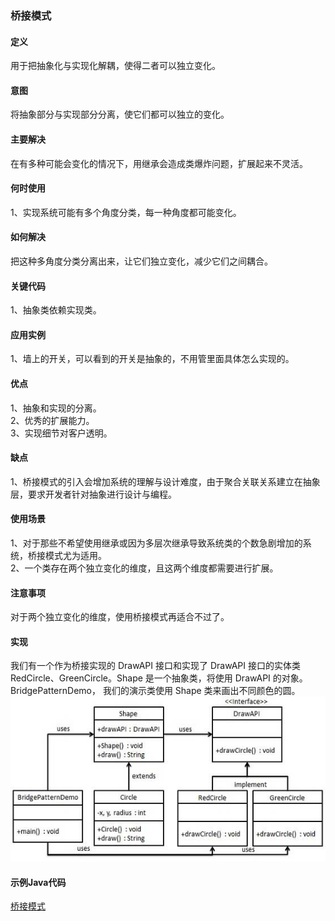 ### 桥接模式

#### 定义
用于把抽象化与实现化解耦，使得二者可以独立变化。    

#### 意图          
将抽象部分与实现部分分离，使它们都可以独立的变化。

#### 主要解决   
在有多种可能会变化的情况下，用继承会造成类爆炸问题，扩展起来不灵活。

####  何时使用      
 1、实现系统可能有多个角度分类，每一种角度都可能变化。  

#### 如何解决       
把这种多角度分类分离出来，让它们独立变化，减少它们之间耦合。

#### 关键代码
 1、抽象类依赖实现类。       

#### 应用实例      
1、墙上的开关，可以看到的开关是抽象的，不用管里面具体怎么实现的。         

#### 优点         
1、抽象和实现的分离。         
2、优秀的扩展能力。  
3、实现细节对客户透明。     

#### 缺点     
1、桥接模式的引入会增加系统的理解与设计难度，由于聚合关联关系建立在抽象层，要求开发者针对抽象进行设计与编程。     

#### 使用场景      
1、对于那些不希望使用继承或因为多层次继承导致系统类的个数急剧增加的系统，桥接模式尤为适用。       
2、一个类存在两个独立变化的维度，且这两个维度都需要进行扩展。

#### 注意事项       
对于两个独立变化的维度，使用桥接模式再适合不过了。

#### 实现     
我们有一个作为桥接实现的 DrawAPI 接口和实现了 DrawAPI 接口的实体类 RedCircle、GreenCircle。Shape 是一个抽象类，将使用 DrawAPI 的对象。BridgePatternDemo，
我们的演示类使用 Shape 类来画出不同颜色的圆。      
![Alt text](./images/bridge_pattern.jpg)

#### 示例Java代码
[桥接模式](../src/main/java/com/lvt/pattern_07)
